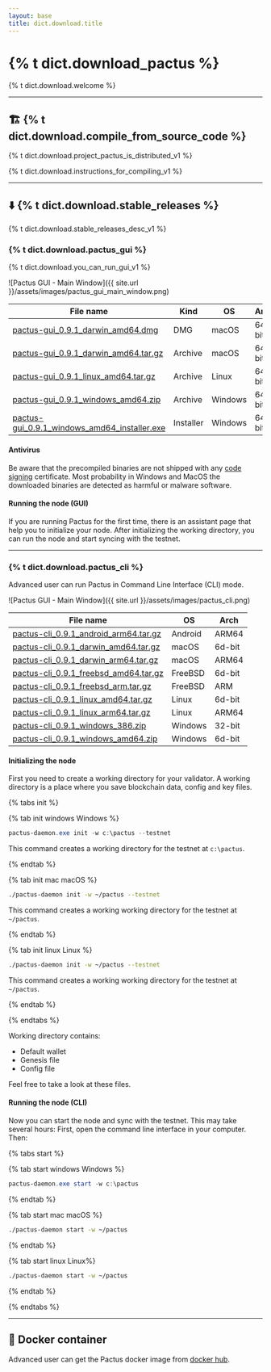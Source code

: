```yaml
---
layout: base
title: dict.download.title
---
```


# {% t dict.download_pactus %}

{% t dict.download.welcome %}

---

## 🏗️ {% t dict.download.compile_from_source_code %}

{% t dict.download.project_pactus_is_distributed_v1 %}

{% t dict.download.instructions_for_compiling_v1 %}

---

## ⬇️ {% t dict.download.stable_releases %}

{% t dict.download.stable_releases_desc_v1 %}

### {% t dict.download.pactus_gui %}

{% t dict.download.you_can_run_gui_v1 %}

![Pactus GUI - Main Window]({{ site.url }}/assets/images/pactus_gui_main_window.png)

| **File name**                                                                                                                                                  | **Kind**  | **OS**  | **Arch** |
| -------------------------------------------------------------------------------------------------------------------------------------------------------------- | --------- | ------- | -------- |
| [pactus-gui_0.9.1_darwin_amd64.dmg](https://github.com/pactus-project/pactus/releases/download/v0.9.1/pactus-gui_0.9.1_darwin_amd64.dmg)                       | DMG       | macOS   | 64-bit   |
| [pactus-gui_0.9.1_darwin_amd64.tar.gz](https://github.com/pactus-project/pactus/releases/download/v0.9.1/pactus-gui_0.9.1_darwin_amd64.tar.gz)                 | Archive   | macOS   | 64-bit   |
| [pactus-gui_0.9.1_linux_amd64.tar.gz](https://github.com/pactus-project/pactus/releases/download/v0.9.1/pactus-gui_0.9.1_linux_amd64.tar.gz)                   | Archive   | Linux   | 64-bit   |
| [pactus-gui_0.9.1_windows_amd64.zip](https://github.com/pactus-project/pactus/releases/download/v0.9.1/pactus-gui_0.9.1_windows_amd64.zip)                     | Archive   | Windows | 64-bit   |
| [pactus-gui_0.9.1_windows_amd64_installer.exe](https://github.com/pactus-project/pactus/releases/download/v0.9.1/pactus-gui_0.9.1_windows_amd64_installer.exe) | Installer | Windows | 64-bit   |

#### Antivirus

Be aware that the precompiled binaries are not shipped with any
[code signing](https://en.wikipedia.org/wiki/Code_signing) certificate. Most probability in Windows
and MacOS the downloaded binaries are detected as harmful or malware software.

#### Running the node (GUI)

If you are running Pactus for the first time, there is an assistant page that help you to initialize
your node. After initializing the working directory, you can run the node and start syncing with the testnet.

---

### {% t dict.download.pactus_cli %}

Advanced user can run Pactus in Command Line Interface (CLI) mode.

![Pactus GUI - Main Window]({{ site.url }}/assets/images/pactus_cli.png)

| **File name**                                                                                                                                    | **OS**  | **Arch** |
| ------------------------------------------------------------------------------------------------------------------------------------------------ | ------- | -------- |
| [pactus-cli_0.9.1_android_arm64.tar.gz](https://github.com/pactus-project/pactus/releases/download/v0.9.1/pactus-cli_0.9.1_android_arm64.tar.gz) | Android | ARM64    |
| [pactus-cli_0.9.1_darwin_amd64.tar.gz](https://github.com/pactus-project/pactus/releases/download/v0.9.1/pactus-cli_0.9.1_darwin_amd64.tar.gz)   | macOS   | 6d-bit   |
| [pactus-cli_0.9.1_darwin_arm64.tar.gz](https://github.com/pactus-project/pactus/releases/download/v0.9.1/pactus-cli_0.9.1_darwin_arm64.tar.gz)   | macOS   | ARM64    |
| [pactus-cli_0.9.1_freebsd_amd64.tar.gz](https://github.com/pactus-project/pactus/releases/download/v0.9.1/pactus-cli_0.9.1_freebsd_amd64.tar.gz) | FreeBSD | 6d-bit   |
| [pactus-cli_0.9.1_freebsd_arm.tar.gz](https://github.com/pactus-project/pactus/releases/download/v0.9.1/pactus-cli_0.9.1_freebsd_arm.tar.gz)     | FreeBSD | ARM      |
| [pactus-cli_0.9.1_linux_amd64.tar.gz](https://github.com/pactus-project/pactus/releases/download/v0.9.1/pactus-cli_0.9.1_linux_amd64.tar.gz)     | Linux   | 6d-bit   |
| [pactus-cli_0.9.1_linux_arm64.tar.gz](https://github.com/pactus-project/pactus/releases/download/v0.9.1/pactus-cli_0.9.1_linux_arm64.tar.gz)     | Linux   | ARM64    |
| [pactus-cli_0.9.1_windows_386.zip](https://github.com/pactus-project/pactus/releases/download/v0.9.1/pactus-cli_0.9.1_windows_386.zip)           | Windows | 32-bit   |
| [pactus-cli_0.9.1_windows_amd64.zip](https://github.com/pactus-project/pactus/releases/download/v0.9.1/pactus-cli_0.9.1_windows_amd64.zip)       | Windows | 6d-bit   |

#### Initializing the node

First you need to create a working directory for your validator. A working directory is a place
where you save blockchain data, config and key files.

{% tabs init %}

{% tab init windows <i class="fa-brands fa-windows"></i> Windows %}

```powershell
pactus-daemon.exe init -w c:\pactus --testnet
```

This command creates a working directory for the testnet at `c:\pactus`.

{% endtab %}

{% tab init mac <i class="fa-brands fa-apple"></i> macOS %}

```bash
./pactus-daemon init -w ~/pactus --testnet
```

This command creates a working working directory for the testnet at `~/pactus`.

{% endtab %}

{% tab init linux <i class="fa-brands fa-linux"></i> Linux %}

```bash
./pactus-daemon init -w ~/pactus --testnet
```

This command creates a working working directory for the testnet at `~/pactus`.

{% endtab %}

{% endtabs %}

Working directory contains:

- Default wallet
- Genesis file
- Config file

Feel free to take a look at these files.

#### Running the node (CLI)

Now you can start the node and sync with the testnet. This may take several hours:
First, open the command line interface in your computer. Then:

{% tabs start %}

{% tab start windows <i class="fa-brands fa-windows"></i> Windows %}

```powershell
pactus-daemon.exe start -w c:\pactus
```

{% endtab %}

{% tab start mac <i class="fa-brands fa-apple"></i> macOS %}

```bash
./pactus-daemon start -w ~/pactus
```

{% endtab %}

{% tab start linux <i class="fa-brands fa-linux"></i> Linux%}

```bash
./pactus-daemon start -w ~/pactus
```

{% endtab %}

{% endtabs %}

---

## 🐳 Docker container

Advanced user can get the Pactus docker image from [docker hub](https://hub.docker.com/r/pactus/pactus).

